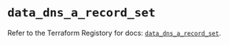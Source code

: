 # `data_dns_a_record_set`

Refer to the Terraform Registory for docs: [`data_dns_a_record_set`](https://www.terraform.io/docs/providers/dns/d/a_record_set).
